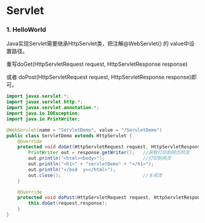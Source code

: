 # Servlet

### 1. HelloWorld

Java实现Servlet需要继承HttpServlet类，把注解@WebServlet() 的 value中设置路径。

重写doGet(HttpServletRequest request, HttpServletResponse response)

或者 doPost(HttpServletRequest request, HttpServletResponse response)即可。

```java
import javax.servlet.*;
import javax.servlet.http.*;
import javax.servlet.annotation.*;
import java.io.IOException;
import java.io.PrintWriter;

@WebServlet(name = "ServletDemo", value = "/ServletDemo")
public class ServletDemo extends HttpServlet {
    @Override
    protected void doGet(HttpServletRequest request, HttpServletResponse response) throws ServletException, IOException {
        PrintWriter out = response.getWriter();   //获取打印到网页的流
        out.println("<html><body>");              //打印到网页 
        out.println("<h1>" + "servletDemo" + "</h1>");
        out.println("</bod  y></html>");
        out.close();                              //关闭流
    }

    @Override
    protected void doPost(HttpServletRequest request, HttpServletResponse response) throws ServletException, IOException {
        this.doGet(request,response);
    }
}
```

